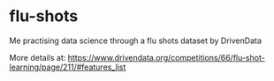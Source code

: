 # flu-shots
Me practising data science through a flu shots dataset by DrivenData

More details at:
https://www.drivendata.org/competitions/66/flu-shot-learning/page/211/#features_list
